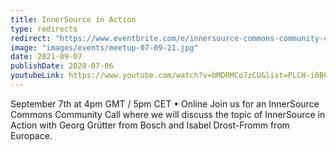 ```yaml
---
title: InnerSource in Action
type: redirects
redirect: "https://www.eventbrite.com/e/innersource-commons-community-call-innersource-in-action-tickets-161634092923?aff=ebdsoporgprofile"
image: "images/events/meetup-07-09-21.jpg"
date: 2021-09-07
publishDate: 2020-07-06
youtubeLink: https://www.youtube.com/watch?v=bMDRMCo7zCU&list=PLCH-i0B0otNR90HDn8D9PsnQNE1r3JiUE
---
```


September 7th at 4pm GMT / 5pm CET • Online Join us for an InnerSource Commons Community Call where we will discuss the topic of InnerSource in Action with Georg Grütter from Bosch and Isabel Drost-Fromm from Europace.
